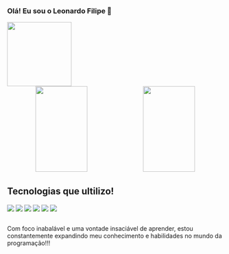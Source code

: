 ### Olá! Eu sou o Leonardo Filipe 👋


<img height="150em" src="https://github-readme-stats.vercel.app/api/top-langs/?username=Leonardofilipe-dev&layout=compact&langs_count=7&theme=dracula"/>
<div align="center">  
  <img width="49%" height="200px" src="https://github-readme-stats.vercel.app/api?username=leonardofilipe-dev&show_icons=true&count_private=true&hide_border=true&title_color=00bfbf&icon_color=00bfbf&text_color=00bfbf&bg_color=0d1117" /> 
  <img width="49%" height="200px" src="https://github-readme-stats.vercel.app/api/top-langs/?username=leonardofilipe-dev&layout=compact&langs_count=6&hide_border=true&title_color=00bfbf&text_color=00bfbf&bg_color=0d1117" />
</div>



## Tecnologias que ultilizo!

<div>


<img align="center" src="https://img.shields.io/badge/HTML5-E34F26?style=for-the-badge&logo=html5&logoColor=white">


<img align="center" src="https://img.shields.io/badge/CSS3-1572B6?style=for-the-badge&logo=css3&logoColor=white">


<img align="center" src="https://img.shields.io/badge/JavaScript-323330?style=for-the-badge&logo=javascript&logoColor=F7DF1Ek">


<img align="center" src="https://img.shields.io/badge/Node.js-43853D?style=for-the-badge&logo=node.js&logoColor=white">


<img align="center" src="https://img.shields.io/badge/Express.js-404D59?style=for-the-badge">

<img align="center" src="https://img.shields.io/badge/MySQL-00000F?style=for-the-badge&logo=mysql&logoColor=white">
</div>
<br>

Com foco inabalável e uma vontade insaciável de aprender, estou constantemente expandindo meu conhecimento e habilidades no mundo da programação!!!




